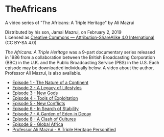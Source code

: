 ﻿# TheAfricans
A video series of "The Africans: A Triple Heritage" by Ali Mazrui

Distributed by his son, Jamal Mazrui, on February 2, 2019\
Licensed as [Creative Commons — Attribution-ShareAlike 4.0 International](https://creativecommons.org/licenses/by-sa/4.0/) (CC BY-SA 4.0)

*The Africans: A Triple Heritage* was a 9-part documentary series released in 1986 from a collaboration between the British Broadcasting Corporation (BBC) in the U.K. and the Public Broadcasting Service (PBS) in the U.S.  Each episode may be downloaded individually below.  A video about the author, Professor Ali Mazrui, is also available.

- [Episode 1 - The Nature of a Continent](https://github.com/jamalmazrui/TheAfricans/raw/master/The%20Africans%20-%20Episode%201%20-%20The%20Nature%20of%20a%20Continent.mp4)
- [Episode 2 - A Legacy of Lifestyles](https://github.com/jamalmazrui/TheAfricans/raw/master/The%20Africans%20-%20Episode%202%20-%20A%20Legacy%20of%20Lifestyles.mp4)
- [Episode 3 - New Gods](https://github.com/jamalmazrui/TheAfricans/raw/master/The%20Africans%20-%20Episode%203%20-%20New%20Gods.mp4)
- [Episode 4 - Tools of Exploitation](https://github.com/jamalmazrui/TheAfricans/raw/master/The%20Africans%20-%20Episode%204%20-%20Tools%20of%20Exploitation.mp4)
- [Episode 5 - New Conflicts](https://github.com/jamalmazrui/TheAfricans/raw/master/The%20Africans%20-%20Episode%205%20-%20New%20Conflicts.mp4)
- [Episode 6 - In Search of Stability](https://github.com/jamalmazrui/TheAfricans/raw/master/The%20Africans%20-%20Episode%206%20-%20In%20Search%20of%20Stability.mp4)
- [Episode 7 - A Garden of Eden in Decay](https://github.com/jamalmazrui/TheAfricans/raw/master/The%20Africans%20-%20Episode%207%20-%20A%20Garden%20of%20Eden%20in%20Decay.mp4)
- [Episode 8 - A Clash of Cultures](https://github.com/jamalmazrui/TheAfricans/raw/master/The%20Africans%20-%20Episode%208%20-%20A%20Clash%20of%20Cultures.mp4)
- [Episode 9 - Global Africa](https://github.com/jamalmazrui/TheAfricans/raw/master/The%20Africans%20-%20Episode%209%20-%20Global%20Africa.mp4)
- [Professor Ali Mazrui - A Triple Heritage Personified](https://github.com/jamalmazrui/TheAfricans/raw/master/Professor%20Ali%20Mazrui%20-%20A%20Triple%20Heritage%20Personified.mp4)
